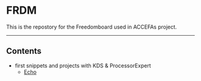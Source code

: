 # FRDM
This is the repostory for the Freedomboard used in ACCEFAs project.

---
## Contents
* first snippets and projects with KDS & ProcessorExpert
    * [Echo](./projects/Echo)
